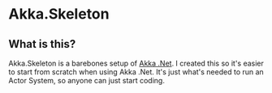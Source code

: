 # Akka.Skeleton
## What is this?
Akka.Skeleton is a barebones setup of [Akka .Net](https://google.com). I created this so it's easier to start from scratch when using Akka .Net. It's just what's needed to run an Actor System, so anyone can just start coding. 